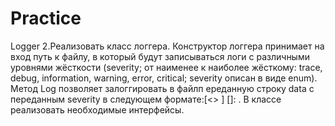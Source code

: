 # Practice

Logger
2.Реализовать класс логгера. Конструктор логгера принимает на вход путь к файлу, в который будут записываться логи с различными уровнями жёсткости (severity; от наименее к наиболее жёсткому: trace, debug, information, warning, error, critical; severity описан в виде enum). Метод Log позволяет залоггировать в файлп ереданную строку data с переданным severity в следующем формате:[<<Date>> <Time>] [<severity>]: <data>. В классе реализовать необходимые интерфейсы.
